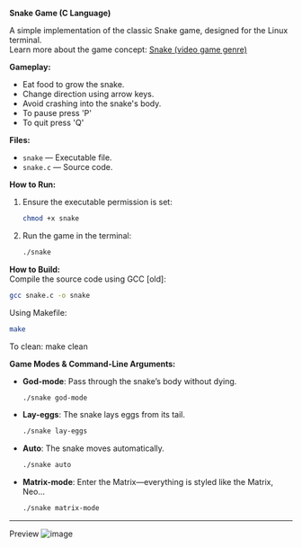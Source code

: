 **Snake Game (C Language)**

A simple implementation of the classic Snake game, designed for the Linux terminal.  
Learn more about the game concept: [Snake (video game genre)](https://en.wikipedia.org/wiki/Snake_(video_game_genre))  

**Gameplay:**  
- Eat food to grow the snake.
- Change direction using arrow keys.
- Avoid crashing into the snake's body.
- To pause press 'P'
- To quit press 'Q'

**Files:**  
- `snake` — Executable file.  
- `snake.c` — Source code.  

**How to Run:**  
1. Ensure the executable permission is set:  
   ```bash
   chmod +x snake
   ```  
2. Run the game in the terminal:  
   ```bash
   ./snake
   ```  

**How to Build:**  
Compile the source code using GCC [old]:  
```bash
gcc snake.c -o snake
```  
Using Makefile:  
```bash
make
``` 
To clean: make clean 

**Game Modes & Command-Line Arguments:**  
- **God-mode**: Pass through the snake’s body without dying.  
  ```bash
  ./snake god-mode
  ```  
- **Lay-eggs**: The snake lays eggs from its tail.  
  ```bash
  ./snake lay-eggs
  ```  
- **Auto**: The snake moves automatically.  
  ```bash
  ./snake auto
  ```  
- **Matrix-mode**: Enter the Matrix—everything is styled like the Matrix, Neo...  
  ```bash
  ./snake matrix-mode
  ```  

--- 

Preview
![image](https://github.com/user-attachments/assets/dea7fdbc-527a-4447-b800-996743a1a47b)
